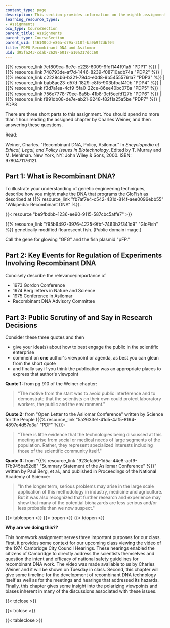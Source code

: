```yaml
---
content_type: page
description: This section provides information on the eighth assignment of the course.
learning_resource_types:
- Assignments
ocw_type: CourseSection
parent_title: Assignments
parent_type: CourseSection
parent_uid: f46140cd-e86a-d79a-318f-ba9b9f2dbf04
title: PDP8 Recombinant DNA and Asilomar
uid: d95fa243-cdab-2629-6017-a10a317dcc60
---
```


{{% resource_link 7ef809ca-6e7c-c228-6009-9fdf144f91a5 "PDP1" %}} | {{% resource_link 748793de-af7d-1446-8239-f08710adb74a "PDP2" %}} | {{% resource_link c2228cb6-b321-79d4-e0d8-9b54555761a7 "PDP3" %}} | {{% resource_link bab8ac23-d57d-1829-c8f5-903bfbaf410b "PDP4" %}} | {{% resource_link f3d7a1ea-4cf9-5fa0-22ce-86ee40bc078a "PDP5" %}} | {{% resource_link 756e7778-79ee-8a5b-41b8-3cf5eefd127b "PDP6" %}} | {{% resource_link f891db08-de7e-ab21-9248-f82f1a25a5be "PDP7" %}} | PDP8

There are three short parts to this assignment. You should spend no more than 1 hour reading the assigned chapter by Charles Weiner, and then answering these questions.

Read:

Weiner, Charles. "Recombinant DNA, Policy, Asilomar." In _Encyclopedia of Ethical, Legal, and Policy Issues in Biotechnology_. Edited by T. Murray and M. Mehlman. New York, NY: John Wiley & Sons, 2000. ISBN: 9780471176121.

Part 1: What is Recombinant DNA?
--------------------------------

To illustrate your understanding of genetic engineering techniques, describe how you might make the DNA that programs the GloFish as described at {{% resource_link "fb7af7e4-c542-431d-814f-aee0096ebb55" "Wikipedia: Recombinant DNA" %}}.

{{< resource "be9fbdbb-1236-ee90-9115-587cbc5affe7" >}}

{{% resource_link "f95b6492-3976-4225-9fbf-7463b2f341d9" "GloFish" %}} genetically modified flourescent fish. (Public domain image.)

Call the gene for glowing "GFG" and the fish plasmid "pFP."

Part 2: Key Events for Regulation of Experiments Involving Recombinant DNA
--------------------------------------------------------------------------

Concisely describe the relevance/importance of

*   1973 Gordon Conference
*   1974 Berg letters in Nature and Science
*   1975 Conference in Asilomar
*   Recombinant DNA Advisory Committee

Part 3: Public Scrutiny of and Say in Research Decisions
--------------------------------------------------------

Consider these three quotes and then

*   give your idea(s) about how to best engage the public in the scientific enterprise
*   comment on **one** author's viewpoint or agenda, as best you can glean from the short quote
*   and finally say if you think the publication was an appropriate places to express that author's viewpoint

**Quote 1:** from pg 910 of the Weiner chapter:

> "The motive from the start was to avoid public interference and to demonstrate that the scientists on their own could protect laboratory workers, the public and the environment."

**Quote 2:** from "Open Letter to the Asilomar Conference" written by Science for the People ({{% resource_link "5a2633e1-41d5-4af5-8194-4897e4d57e3a" "PDF" %}}):

> "There is little evidence that the technologies being discussed at this meeting arise from social or medical needs of large segments of the population. Rather, they represent specialized interests including those of the scientific community itself."

**Quote 3:** from "{{% resource_link "923efa50-1d5a-44e8-acf9-17b945ba52d8" "Summary Statement of the Asilomar Conference" %}}" written by Paul Berg, et al., and published in Proceedings of the National Academy of Science:

> "In the longer term, serious problems may arise in the large scale application of this methodology in industry, medicine and agriculture. But it was also recognized that further research and experience may show that many of the potential biohazards are less serious and/or less probable than we now suspect."

{{< tableopen >}}
{{< tropen >}}
{{< tdopen >}}


**Why are we doing this??**

This homework assignment serves three important purposes for our class. First, it provides some context for our upcoming class viewing the video of the 1974 Cambridge City Council Hearings. These hearings enabled the citizens of Cambridge to directly address the scientists themselves and question the intent and efficacy of national safety guidelines for recombinant DNA work. The video was made available to us by Charles Weiner and it will be shown on Tuesday in class. Second, this chapter will give some timeline for the development of recombinant DNA technology itself as well as for the meetings and hearings that addressed its hazards. Finally, this chapter gives some insight into the polarizing viewpoints and biases inherent in many of the discussions associated with these issues.


{{< tdclose >}}

{{< trclose >}}

{{< tableclose >}}